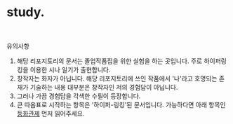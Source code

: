 # study.

&nbsp;

유의사항  
1. 해당 리포지토리의 문서는 졸업작품집을 위한 실험을 하는 곳입니다. 주로 하이퍼링킹을 이용한 시나 일기가 출현합니다.
2. 창작자는 화자가 아닙니다. 해당 리포지토리에 쓰인 작품에서 '나'라고 호명되는 존재가 기술하는 내용 대부분은 창작자인 저의 경험담이 아닙니다.
3. 그러나 가끔 경험담을 각색한 수필이 등장합니다.
4. 큰 따옴표로 시작하는 항목은 '하이퍼-링킹'된 문서입니다. 가능하다면 아래 항목인 [등화관제](https://github.com/pillowsurfer/study./blob/main/%EB%93%B1%ED%99%94%EA%B4%80%EC%A0%9C.ipynb) 먼저 읽어주세요.
